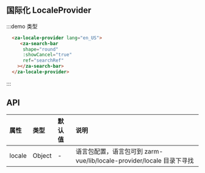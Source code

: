 ## 国际化 LocaleProvider

:::demo 类型
```html
  <za-locale-provider lang="en_US">
     <za-search-bar
      shape="round"
      :showCancel="true" 
      ref="searchRef"
    ></za-search-bar>
  </za-locale-provider>
```
:::


## API

| 属性 | 类型 | 默认值 | 说明 |
| :--- | :--- | :--- | :--- |
| locale | Object | - | 语言包配置，语言包可到 zarm-vue/lib/locale-provider/locale 目录下寻找 |